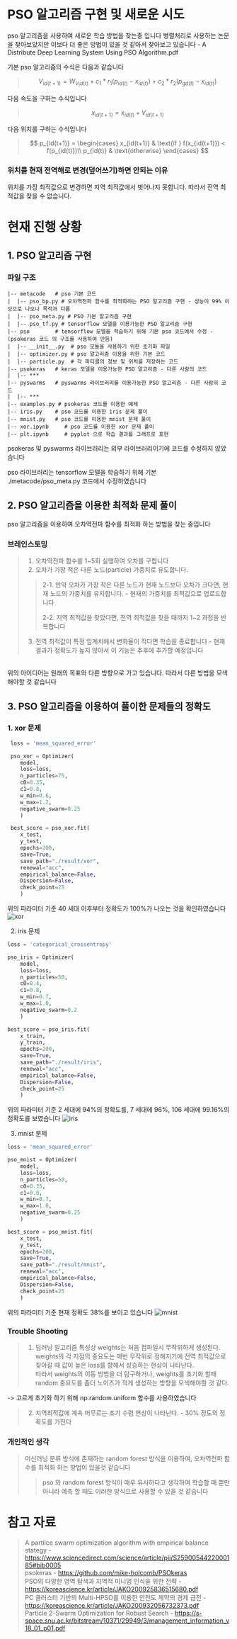 # PSO 알고리즘 구현 및 새로운 시도

pso 알고리즘을 사용하여 새로운 학습 방법을 찾는중 입니다
병렬처리로 사용하는 논문을 찾아보았지만 이보다 더 좋은 방법이 있을 것 같아서 찾아보고 있습니다 - A Distribute Deep Learning System Using PSO Algorithm.pdf

기본 pso 알고리즘의 수식은 다음과 같습니다

> $$V_{id(t+1)} = W_{V_id(t)} + c_1 * r_1 (p_{id(t)} - x_{id(t)}) + c_2 * r_2(p_{gd(t)} - x_{id(t)})$$

다음 속도을 구하는 수식입니다

> $$x_{id(t+1)} = x_{id(t)} + V_{id(t+1)}$$

다음 위치를 구하는 수식입니다

> $$
p_{id(t+1)} =
\begin{cases}
x_{id(t+1)} & \text{if } f(x_{id(t+1)}) < f(p_{id(t)})\\
p_{id(t)} & \text{otherwise}
\end{cases}
$$

### 위치를 현재 전역해로 변경(덮어쓰기)하면 안되는 이유

위치를 가장 최적값으로 변경하면 지역 최적값에서 벗어나지 못합니다. 따라서 전역 최적값을 찾을 수 없습니다.

# 현재 진행 상황

## 1. PSO 알고리즘 구현

### 파일 구조

```plain text
|-- metacode   # pso 기본 코드
|  |-- pso_bp.py # 오차역전파 함수를 최적화하는 PSO 알고리즘 구현 - 성능이 99% 이상으로 나오나 목적과 다름
|  |-- pso_meta.py # PSO 기본 알고리즘 구현
|  |-- pso_tf.py # tensorflow 모델을 이용가능한 PSO 알고리즘 구현
|-- pso        # tensorflow 모델을 학습하기 위해 기본 pso 코드에서 수정 - (psokeras 코드 의 구조를 사용하여 만듬)
|  |-- __init__.py  # pso 모듈을 사용하기 위한 초기화 파일
|  |-- optimizer.py # pso 알고리즘 이용을 위한 기본 코드
|  |-- particle.py  # 각 파티클의 정보 및 위치를 저장하는 코드
|-- psokeras   # keras 모델을 이용가능한 PSO 알고리즘 - 다른 사람의 코드
|  |-- ***
|-- pyswarms   # pyswarms 라이브러리를 이용가능한 PSO 알고리즘 - 다른 사람의 코드
|  |-- ***
|-- examples.py # psokeras 코드를 이용한 예제
|-- iris.py    # pso 코드를 이용한 iris 문제 풀이
|-- mnist.py   # pso 코드를 이용한 mnist 문제 풀이
|-- xor.ipynb     # pso 코드를 이용한 xor 문제 풀이
|-- plt.ipynb     # pyplot 으로 학습 결과를 그래프로 표현
```

psokeras 및 pyswarms 라이브러리는 외부 라이브러리이기에 코드를 수정하지 않았습니다

pso 라이브러리는 tensorflow 모델을 학습하기 위해 기본 ./metacode/pso_meta.py 코드에서 수정하였습니다

## 2. PSO 알고리즘을 이용한 최적화 문제 풀이

pso 알고리즘을 이용하여 오차역전파 함수를 최적화 하는 방법을 찾는 중입니다

### 브레인스토밍

> 1. 오차역전파 함수를 1~5회 실행하여 오차를 구합니다
> 2. 오차가 가장 적은 다른 노드(particle) 가중치로 유도합니다.
>
>> 2-1. 만약 오차가 가장 작은 다른 노드가 현재 노드보다 오차가 크다면, 현재 노드의 가중치를 유지합니다. - 현재의 가중치를 최적값으로 업로드합니다
>>
>> 2-2. 지역 최적값을 찾았다면, 전역 최적값을 찾을 때까지 1~2 과정을 반복합니다
>
> 3. 전역 최적값이 특정 임계치에서 변화율이 적다면 학습을 종료합니다 - 현재 결과가 정확도가 높지 않아서 이 기능은 추후에 추가할 예정입니다

<br>
위의 아이디어는 원래의 목표와 다른 방향으로 가고 있습니다. 따라서 다른 방법을 모색해야할 것 같습니다
<br>

## 3. PSO 알고리즘을 이용하여 풀이한 문제들의 정확도

### 1. xor 문제
``` python
 loss = 'mean_squared_error'

 pso_xor = Optimizer(
    model,
    loss=loss, 
    n_particles=75, 
    c0=0.35, 
    c1=0.8, 
    w_min=0.6, 
    w_max=1.2, 
    negative_swarm=0.25
    )

 best_score = pso_xor.fit(
    x_test, 
    y_test, 
    epochs=200, 
    save=True, 
    save_path="./result/xor", 
    renewal="acc", 
    empirical_balance=False, 
    Dispersion=False, 
    check_point=25
    )
```
위의 파라미터 기준 40 세대 이후부터 정확도가 100%가 나오는 것을 확인하였습니다
![xor](./history_plt/xor_sigmoid_2_acc_40.png)

2. iris 문제
``` python
loss = 'categorical_crossentropy'

pso_iris = Optimizer(
    model,
    loss=loss, 
    n_particles=50, 
    c0=0.4, 
    c1=0.8, 
    w_min=0.7,
    w_max=1.0, 
    negative_swarm=0.2
    )

best_score = pso_iris.fit(
    x_train, 
    y_train, 
    epochs=200, 
    save=True, 
    save_path="./result/iris", 
    renewal="acc", 
    empirical_balance=False, 
    Dispersion=False, 
    check_point=25
    )
```
위의 파라미터 기준 2 세대에 94%의 정확도를, 7 세대에 96%, 106 세대에 99.16%의 정확도를 보였습니다
![iris](./history_plt/iris_relu_acc_200.png)

3. mnist 문제
``` python
loss = 'mean_squared_error'

pso_mnist = Optimizer(
    model,
    loss=loss, 
    n_particles=50,
    c0=0.35, 
    c1=0.8, 
    w_min=0.7,
    w_max=1.0,
    negative_swarm=0.25
    )

best_score = pso_mnist.fit(
    x_test,
    y_test,
    epochs=200,
    save=True,
    save_path="./result/mnist", 
    renewal="acc", 
    empirical_balance=False,
    Dispersion=False, 
    check_point=25
    )
```
위의 파라미터 기준 현재 정확도 38%를 보이고 있습니다
![mnist](./history_plt/mnist_cnn_acc.png)

### Trouble Shooting

> 1. 딥러닝 알고리즘 특성상 weights는 처음 컴파일시 무작위하게 생성된다. weights의 각 지점의 중요도는 매번 무작위로 정해지기에 전역 최적값으로 찾아갈 때 값이 높은 loss를 향해서 상승하는 현상이 나타난다.<br>
> 따라서 weights의 이동 방법을 더 탐구하거나, weights를 초기화 할때 random 중요도를 좀더 노이즈가 적게 생성하는 방향을 모색해야할 것 같다.

-> 고르게 초기화 하기 위해 np.random.uniform 함수를 사용하였습니다

> 2. 지역최적값에 계속 머무르는 조기 수렴 현상이 나타난다. - 30% 정도의 정확도를 가진다

### 개인적인 생각

> 머신러닝 분류 방식에 존재하는 random forest 방식을 이용하여, 오차역전파 함수를 최적화 하는 방법이 있을것 같습니다
>
> > pso 와 random forest 방식이 매우 유사하다고 생각하여 학습할 때 뿐만 아니라 예측 할 때도 이러한 방식으로 사용할 수 있을 것 같습니다

# 참고 자료

> A partilce swarm optimization algorithm with empirical balance stategy - <https://www.sciencedirect.com/science/article/pii/S2590054422000185#bib0005> <br>
> psokeras - <https://github.com/mike-holcomb/PSOkeras> <br>
> PSO의 다양한 영역 탐색과
지역적 미니멈 인식을 위한 전략 - <https://koreascience.kr/article/JAKO200925836515680.pdf> <br>
> PC 클러스터 기반의 Multi-HPSO를 이용한 안전도 제약의 경제 급전 - <https://koreascience.kr/article/JAKO200932056732373.pdf> <br>
> Particle 2-Swarm Optimization for Robust Search - <https://s-space.snu.ac.kr/bitstream/10371/29949/3/management_information_v18_01_p01.pdf> <br>
